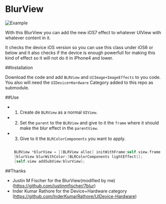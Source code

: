 BlurView
========

![Example](http://nicoyuste.es/gitHubResources/blurView.gif)

With this BlurView you can add the new iOS7 effect to whatever UIView with whatever content in it.

It checks the device iOS version so you can use this class under iOS6 or below and it also checks if the device is enough powerfull for making this kind of effect so it will not do it in iPhone4 and lower.

##Installation

Download the code and add `BLRView` and `UIImage+ImageEffects` to you code.
You also will need the `UIDevice+Hardware` Category added to this repo as submodule.

##Use

- 1. Create de `BLRView` as a normal `UIView`.
- 2. Set the `parent` to the `BLRView` and give to it the `frame` where it should make the blur effect in the `parentView`.
- 3. Give to it the `BLRColorComponents` you want to apply.

```Objective-C

    BLRView *blurView = [[BLRView alloc] initWithFrame:self.view.frame parent:self.backgroundImageView withSnapshotFrame:self.backgroundImageView.bounds];
    [blurView blurWithColor:[BLRColorComponents lightEffect]];
    [self.view addSubView:blurView];

````

##Thanks

- Justin M Fischer for the BlurView(modified by me) (https://github.com/justinmfischer/7blur)
- Inder Kumar Rathore for the Device+Hardware category (https://github.com/InderKumarRathore/UIDevice-Hardware)
